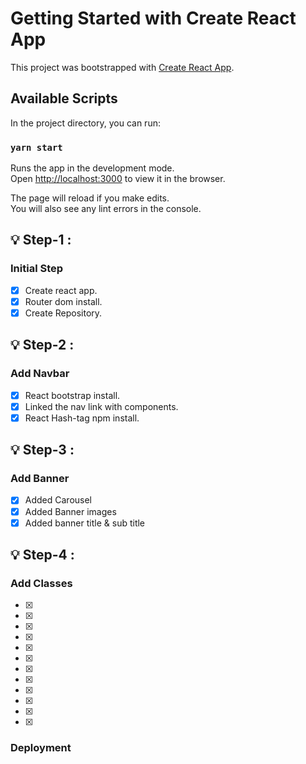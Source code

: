 # Getting Started with Create React App

This project was bootstrapped with [Create React App](https://github.com/facebook/create-react-app).

## Available Scripts

In the project directory, you can run:

### `yarn start`

Runs the app in the development mode.\
Open [http://localhost:3000](http://localhost:3000) to view it in the browser.

The page will reload if you make edits.\
You will also see any lint errors in the console.

## :bulb: Step-1 :
### Initial Step
- [x] Create react app.
- [x] Router dom install.
- [x] Create Repository.
## ##
## :bulb: Step-2 :
### Add Navbar
- [x] React bootstrap install.
- [x] Linked the nav link with components.
- [x] React Hash-tag npm install.
## ##
## :bulb: Step-3 :
### Add Banner
- [x] Added Carousel
- [x] Added Banner images
- [x] Added banner title & sub title
## ##
## :bulb: Step-4 :
### Add Classes
- [x]
- [x]
- [x]
- [x]
- [x]
- [x]
- [x]
- [x]
- [x]
- [x]
- [x]
- [x]


### Deployment